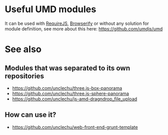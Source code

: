 Useful UMD modules
==================

It can be used with [RequireJS](http://requirejs.org/), [Browserify](http://browserify.org/) or without any solution for module definition, see more about this here: https://github.com/umdjs/umd

See also
========

Modules that was separated to its own repositories
--------------------------------------------------

- https://github.com/unclechu/three.js-box-panorama
- https://github.com/unclechu/three.js-sphere-panorama
- https://github.com/unclechu/js-amd-dragndrop_file_upload

How can use it?
---------------

- https://github.com/unclechu/web-front-end-grunt-template
